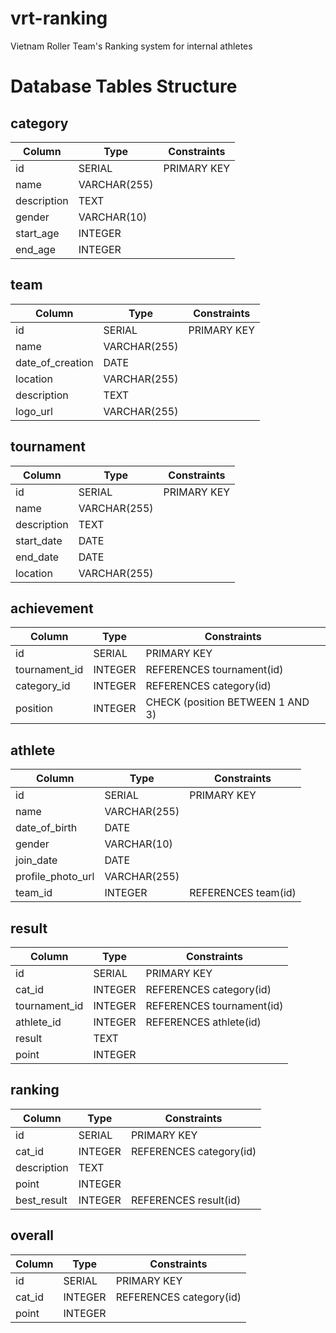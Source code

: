 # vrt-ranking
Vietnam Roller Team's Ranking system for internal athletes


# Database Tables Structure

## category
| **Column**   | **Type**       | **Constraints** |
|--------------|----------------|------------------|
| id           | SERIAL         | PRIMARY KEY      |
| name         | VARCHAR(255)   |                  |
| description  | TEXT           |                  |
| gender       | VARCHAR(10)    |                  |
| start_age    | INTEGER        |                  |
| end_age      | INTEGER        |                  |


## team
| **Column**         | **Type**       | **Constraints** |
|--------------------|----------------|------------------|
| id                 | SERIAL         | PRIMARY KEY      |
| name               | VARCHAR(255)   |                  |
| date_of_creation   | DATE           |                  |
| location           | VARCHAR(255)   |                  |
| description        | TEXT           |                  |
| logo_url           | VARCHAR(255)   |                  |


## tournament
| **Column**   | **Type**       | **Constraints** |
|--------------|----------------|------------------|
| id           | SERIAL         | PRIMARY KEY      |
| name         | VARCHAR(255)   |                  |
| description  | TEXT           |                  |
| start_date   | DATE           |                  |
| end_date     | DATE           |                  |
| location     | VARCHAR(255)   |                  |


## achievement
| **Column**      | **Type**       | **Constraints**                                |
|-----------------|----------------|------------------------------------------------|
| id              | SERIAL         | PRIMARY KEY                                    |
| tournament_id   | INTEGER        | REFERENCES tournament(id)                      |
| category_id     | INTEGER        | REFERENCES category(id)                        |
| position        | INTEGER        | CHECK (position BETWEEN 1 AND 3)               |


## athlete
| **Column**           | **Type**       | **Constraints** |
|----------------------|----------------|------------------|
| id                   | SERIAL         | PRIMARY KEY      |
| name                 | VARCHAR(255)   |                  |
| date_of_birth        | DATE           |                  |
| gender               | VARCHAR(10)    |                  |
| join_date            | DATE           |                  |
| profile_photo_url    | VARCHAR(255)   |                  |
| team_id              | INTEGER        | REFERENCES team(id)                      |


## result
| **Column**      | **Type**       | **Constraints** |
|-----------------|----------------|------------------|
| id              | SERIAL         | PRIMARY KEY      |
| cat_id          | INTEGER        | REFERENCES category(id)                  |
| tournament_id   | INTEGER        | REFERENCES tournament(id)                |
| athlete_id      | INTEGER        | REFERENCES athlete(id)                   |
| result          | TEXT           |                  |
| point           | INTEGER        |                  |


## ranking
| **Column**      | **Type**       | **Constraints** |
|-----------------|----------------|------------------|
| id              | SERIAL         | PRIMARY KEY      |
| cat_id          | INTEGER        | REFERENCES category(id)                  |
| description     | TEXT           |                  |
| point           | INTEGER        |                  |
| best_result     | INTEGER        | REFERENCES result(id)                    |


## overall
| **Column**      | **Type**       | **Constraints** |
|-----------------|----------------|------------------|
| id              | SERIAL         | PRIMARY KEY      |
| cat_id          | INTEGER        | REFERENCES category(id)                  |
| point           | INTEGER        |                  |



